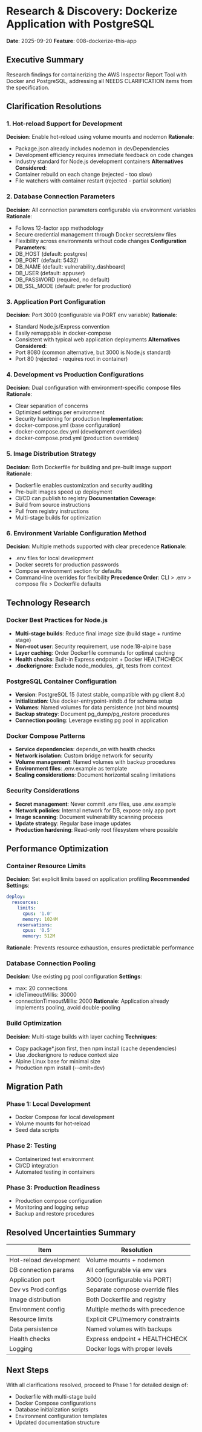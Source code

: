 # Research & Discovery: Dockerize Application with PostgreSQL

**Date**: 2025-09-20
**Feature**: 008-dockerize-this-app

## Executive Summary
Research findings for containerizing the AWS Inspector Report Tool with Docker and PostgreSQL, addressing all NEEDS CLARIFICATION items from the specification.

## Clarification Resolutions

### 1. Hot-reload Support for Development
**Decision**: Enable hot-reload using volume mounts and nodemon
**Rationale**:
- Package.json already includes nodemon in devDependencies
- Development efficiency requires immediate feedback on code changes
- Industry standard for Node.js development containers
**Alternatives Considered**:
- Container rebuild on each change (rejected - too slow)
- File watchers with container restart (rejected - partial solution)

### 2. Database Connection Parameters
**Decision**: All connection parameters configurable via environment variables
**Rationale**:
- Follows 12-factor app methodology
- Secure credential management through Docker secrets/env files
- Flexibility across environments without code changes
**Configuration Parameters**:
- DB_HOST (default: postgres)
- DB_PORT (default: 5432)
- DB_NAME (default: vulnerability_dashboard)
- DB_USER (default: appuser)
- DB_PASSWORD (required, no default)
- DB_SSL_MODE (default: prefer for production)

### 3. Application Port Configuration
**Decision**: Port 3000 (configurable via PORT env variable)
**Rationale**:
- Standard Node.js/Express convention
- Easily remappable in docker-compose
- Consistent with typical web application deployments
**Alternatives Considered**:
- Port 8080 (common alternative, but 3000 is Node.js standard)
- Port 80 (rejected - requires root in container)

### 4. Development vs Production Configurations
**Decision**: Dual configuration with environment-specific compose files
**Rationale**:
- Clear separation of concerns
- Optimized settings per environment
- Security hardening for production
**Implementation**:
- docker-compose.yml (base configuration)
- docker-compose.dev.yml (development overrides)
- docker-compose.prod.yml (production overrides)

### 5. Image Distribution Strategy
**Decision**: Both Dockerfile for building and pre-built image support
**Rationale**:
- Dockerfile enables customization and security auditing
- Pre-built images speed up deployment
- CI/CD can publish to registry
**Documentation Coverage**:
- Build from source instructions
- Pull from registry instructions
- Multi-stage builds for optimization

### 6. Environment Variable Configuration Method
**Decision**: Multiple methods supported with clear precedence
**Rationale**:
- .env files for local development
- Docker secrets for production passwords
- Compose environment section for defaults
- Command-line overrides for flexibility
**Precedence Order**: CLI > .env > compose file > Dockerfile defaults

## Technology Research

### Docker Best Practices for Node.js
- **Multi-stage builds**: Reduce final image size (build stage + runtime stage)
- **Non-root user**: Security requirement, use node:18-alpine base
- **Layer caching**: Order Dockerfile commands for optimal caching
- **Health checks**: Built-in Express endpoint + Docker HEALTHCHECK
- **.dockerignore**: Exclude node_modules, .git, tests from context

### PostgreSQL Container Configuration
- **Version**: PostgreSQL 15 (latest stable, compatible with pg client 8.x)
- **Initialization**: Use docker-entrypoint-initdb.d for schema setup
- **Volumes**: Named volumes for data persistence (not bind mounts)
- **Backup strategy**: Document pg_dump/pg_restore procedures
- **Connection pooling**: Leverage existing pg pool in application

### Docker Compose Patterns
- **Service dependencies**: depends_on with health checks
- **Network isolation**: Custom bridge network for security
- **Volume management**: Named volumes with backup procedures
- **Environment files**: .env.example as template
- **Scaling considerations**: Document horizontal scaling limitations

### Security Considerations
- **Secret management**: Never commit .env files, use .env.example
- **Network policies**: Internal network for DB, expose only app port
- **Image scanning**: Document vulnerability scanning process
- **Update strategy**: Regular base image updates
- **Production hardening**: Read-only root filesystem where possible

## Performance Optimization

### Container Resource Limits
**Decision**: Set explicit limits based on application profiling
**Recommended Settings**:
```yaml
deploy:
  resources:
    limits:
      cpus: '1.0'
      memory: 1024M
    reservations:
      cpus: '0.5'
      memory: 512M
```
**Rationale**: Prevents resource exhaustion, ensures predictable performance

### Database Connection Pooling
**Decision**: Use existing pg pool configuration
**Settings**:
- max: 20 connections
- idleTimeoutMillis: 30000
- connectionTimeoutMillis: 2000
**Rationale**: Application already implements pooling, avoid double-pooling

### Build Optimization
**Decision**: Multi-stage builds with layer caching
**Techniques**:
- Copy package*.json first, then npm install (cache dependencies)
- Use .dockerignore to reduce context size
- Alpine Linux base for minimal size
- Production npm install (--omit=dev)

## Migration Path

### Phase 1: Local Development
- Docker Compose for local development
- Volume mounts for hot-reload
- Seed data scripts

### Phase 2: Testing
- Containerized test environment
- CI/CD integration
- Automated testing in containers

### Phase 3: Production Readiness
- Production compose configuration
- Monitoring and logging setup
- Backup and restore procedures

## Resolved Uncertainties Summary

| Item | Resolution |
|------|------------|
| Hot-reload development | Volume mounts + nodemon |
| DB connection params | All configurable via env vars |
| Application port | 3000 (configurable via PORT) |
| Dev vs Prod configs | Separate compose override files |
| Image distribution | Both Dockerfile and registry |
| Environment config | Multiple methods with precedence |
| Resource limits | Explicit CPU/memory constraints |
| Data persistence | Named volumes with backups |
| Health checks | Express endpoint + HEALTHCHECK |
| Logging | Docker logs with proper levels |

## Next Steps
With all clarifications resolved, proceed to Phase 1 for detailed design of:
- Dockerfile with multi-stage build
- Docker Compose configurations
- Database initialization scripts
- Environment configuration templates
- Updated documentation structure
